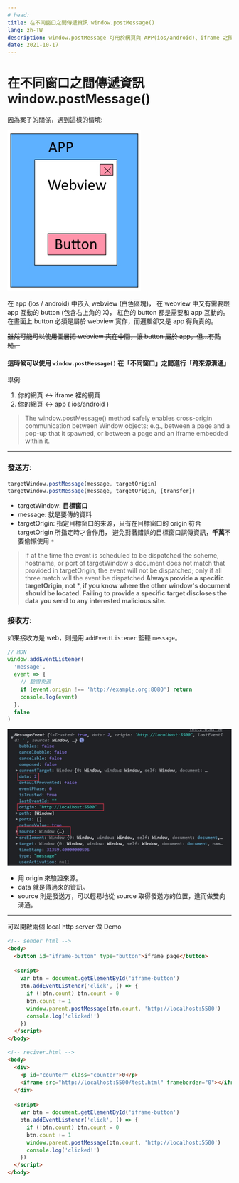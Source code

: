 ```yaml
---
# head:
title: 在不同窗口之間傳遞資訊 window.postMessage()
lang: zh-TW
description: window.postMessage 可用於網頁與 APP(ios/android)、iframe 之間的溝通。
date: 2021-10-17
---
```


# 在不同窗口之間傳遞資訊 window.postMessage()

因為案子的關係，遇到這樣的情境:

![情境示意圖](./images/01.jpg)

在 app (ios / android) 中嵌入 webview (白色區塊)，
在 webview 中又有需要跟 app 互動的 button (包含右上角的 X)，
紅色的 button 都是需要和 app 互動的。
在畫面上 button 必須是屬於 webview 實作，而邏輯卻又是 app 得負責的。

~~雖然可能可以使用圖層把 webview 夾在中間，讓 button 屬於 app，但...有點糙。~~

#### 這時候可以使用 `window.postMessage()` 在「不同窗口」之間進行「跨來源溝通」

舉例:

1. 你的網頁 <-> iframe 裡的網頁
1. 你的網頁 <-> app ( ios/android )

> The window.postMessage() method safely enables cross-origin communication between Window objects;
> e.g., between a page and a pop-up that it spawned, or between a page and an iframe embedded within it.

---

### 發送方:

```javascript
targetWindow.postMessage(message, targetOrigin)
targetWindow.postMessage(message, targetOrigin, [transfer])
```

- targetWindow: **目標窗口**
- message: 就是要傳的資料
- targetOrigin: 指定目標窗口的來源，只有在目標窗口的 origin 符合 targetOrigin 所指定時才會作用，
  避免對著錯誤的目標窗口誤傳資訊，**千萬**不要偷懶使用 `*`

> If at the time the event is scheduled to be dispatched the scheme, hostname, or port of targetWindow's document does not match that provided in targetOrigin,
> the event will not be dispatched; only if all three match will the event be dispatched
> **Always provide a specific targetOrigin, not \*, if you know where the other window's document should be located. Failing to provide a specific target discloses the data you send to any interested malicious site.**

### 接收方:

如果接收方是 web，則是用 `addEventListener` 監聽 `message`。

```javascript
// MDN
window.addEventListener(
  'message',
  event => {
    // 驗證來源
    if (event.origin !== 'http://example.org:8080') return
    console.log(event)
  },
  false
)
```

![messageEventObject](./images/01-event.jpg)

- 用 origin 來驗證來源。
- data 就是傳過來的資訊。
- source 則是發送方，可以輕易地從 source 取得發送方的位置，進而做雙向溝通。

---

可以開啟兩個 local http server 做 Demo

```html
<!-- sender html -->
<body>
  <button id="iframe-button" type="button">iframe page</button>

  <script>
    var btn = document.getElementById('iframe-button')
    btn.addEventListener('click', () => {
      if (!btn.count) btn.count = 0
      btn.count += 1
      window.parent.postMessage(btn.count, 'http://localhost:5500')
      console.log('clicked!')
    })
  </script>
</body>
```

```html
<!-- reciver.html -->
<body>
  <div>
    <p id="counter" class="counter">0</p>
    <iframe src="http://localhost:5500/test.html" frameborder="0"></iframe>
  </div>

  <script>
    var btn = document.getElementById('iframe-button')
    btn.addEventListener('click', () => {
      if (!btn.count) btn.count = 0
      btn.count += 1
      window.parent.postMessage(btn.count, 'http://localhost:5500')
      console.log('clicked!')
    })
  </script>
</body>
```

